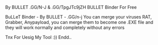 By BULLET .GG/N-J & .GG/TpgJTc9jZH BULLET Binder For Free

BuLLeT Binder - By BULLET - .GG/n-j
You can merge your viruses RAT, Grabber, Anypayload,
you can merge them to become one .EXE file
and they will work normally and completely without any errors

Tnx For Uesig My Tool :))
Endd..
